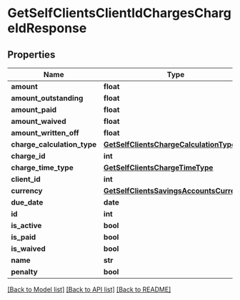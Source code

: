 # GetSelfClientsClientIdChargesChargeIdResponse

## Properties
Name | Type | Description | Notes
------------ | ------------- | ------------- | -------------
**amount** | **float** |  | [optional] 
**amount_outstanding** | **float** |  | [optional] 
**amount_paid** | **float** |  | [optional] 
**amount_waived** | **float** |  | [optional] 
**amount_written_off** | **float** |  | [optional] 
**charge_calculation_type** | [**GetSelfClientsChargeCalculationType**](GetSelfClientsChargeCalculationType.md) |  | [optional] 
**charge_id** | **int** |  | [optional] 
**charge_time_type** | [**GetSelfClientsChargeTimeType**](GetSelfClientsChargeTimeType.md) |  | [optional] 
**client_id** | **int** |  | [optional] 
**currency** | [**GetSelfClientsSavingsAccountsCurrency**](GetSelfClientsSavingsAccountsCurrency.md) |  | [optional] 
**due_date** | **date** |  | [optional] 
**id** | **int** |  | [optional] 
**is_active** | **bool** |  | [optional] 
**is_paid** | **bool** |  | [optional] 
**is_waived** | **bool** |  | [optional] 
**name** | **str** |  | [optional] 
**penalty** | **bool** |  | [optional] 

[[Back to Model list]](../README.md#documentation-for-models) [[Back to API list]](../README.md#documentation-for-api-endpoints) [[Back to README]](../README.md)

